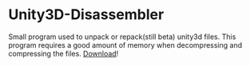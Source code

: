 Unity3D-Disassembler
=================

Small program used to unpack or repack(still beta) unity3d files. This program requires a good amount of memory when decompressing and compressing the files. [Download](https://github.com/FICTURE7/Unity3D-Disassembler/releases)!
